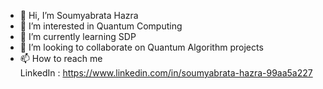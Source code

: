 - 👋 Hi, I’m Soumyabrata Hazra
- 👀 I’m interested in Quantum Computing
- 🌱 I’m currently learning SDP
- 💞️ I’m looking to collaborate on Quantum Algorithm projects
- 📫 How to reach me \
LinkedIn : https://www.linkedin.com/in/soumyabrata-hazra-99aa5a227

<!---
soumya-s3/soumya-s3 is a ✨ special ✨ repository because its `README.md` (this file) appears on your GitHub profile.
You can click the Preview link to take a look at your changes.
--->
